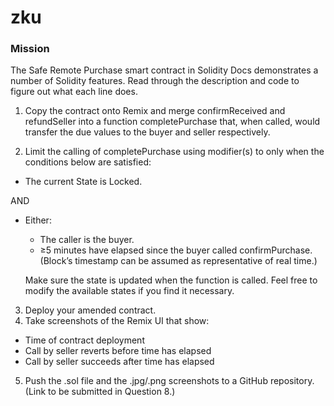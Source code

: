 <!-- @format -->

# zku

### Mission

The Safe Remote Purchase smart contract in Solidity Docs demonstrates a number of Solidity features. Read through the description and code to figure out what each line does.

1. Copy the contract onto Remix and merge confirmReceived and refundSeller into a function completePurchase that, when called, would transfer the due values to the buyer and seller respectively.

2. Limit the calling of completePurchase using modifier(s) to only when the conditions below are satisfied:

- The current State is Locked.

AND

- Either:

  - The caller is the buyer.
  - ≥5 minutes have elapsed since the buyer called confirmPurchase. (Block’s timestamp can be assumed as representative of real time.)

  Make sure the state is updated when the function is called.
  Feel free to modify the available states if you find it necessary.

3. Deploy your amended contract.
4. Take screenshots of the Remix UI that show:

- Time of contract deployment
- Call by seller reverts before time has elapsed
- Call by seller succeeds after time has elapsed

5. Push the .sol file and the .jpg/.png screenshots to a GitHub repository. (Link to be submitted in Question 8.)
